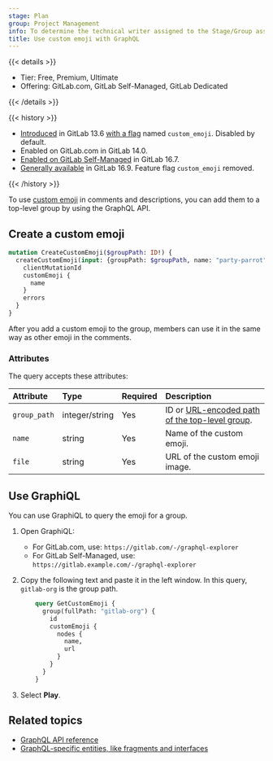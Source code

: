 ```yaml
---
stage: Plan
group: Project Management
info: To determine the technical writer assigned to the Stage/Group associated with this page, see https://handbook.gitlab.com/handbook/product/ux/technical-writing/#assignments
title: Use custom emoji with GraphQL
---
```


{{< details >}}

- Tier: Free, Premium, Ultimate
- Offering: GitLab.com, GitLab Self-Managed, GitLab Dedicated

{{< /details >}}

{{< history >}}

- [Introduced](https://gitlab.com/gitlab-org/gitlab/-/merge_requests/37911) in GitLab 13.6 [with a flag](../../administration/feature_flags/_index.md) named `custom_emoji`. Disabled by default.
- Enabled on GitLab.com in GitLab 14.0.
- [Enabled on GitLab Self-Managed](https://gitlab.com/gitlab-org/gitlab/-/merge_requests/138969) in GitLab 16.7.
- [Generally available](https://gitlab.com/gitlab-org/gitlab/-/merge_requests/) in GitLab 16.9. Feature flag `custom_emoji` removed.

{{< /history >}}

To use [custom emoji](../../user/emoji_reactions.md) in comments and descriptions,
you can add them to a top-level group by using the GraphQL API.

## Create a custom emoji

```graphql
mutation CreateCustomEmoji($groupPath: ID!) {
  createCustomEmoji(input: {groupPath: $groupPath, name: "party-parrot", url: "https://cultofthepartyparrot.com/parrots/hd/parrot.gif"}) {
    clientMutationId
    customEmoji {
      name
    }
    errors
  }
}
```

After you add a custom emoji to the group, members can use it in the same way as other emoji in the comments.

### Attributes

The query accepts these attributes:

| Attribute    | Type           | Required               | Description |
| :----------- | :------------- | :--------------------- | :---------- |
| `group_path` | integer/string | Yes | ID or [URL-encoded path of the top-level group](../rest/_index.md#namespaced-paths). |
| `name`       | string         | Yes | Name of the custom emoji. |
| `file`       | string         | Yes | URL of the custom emoji image. |

## Use GraphiQL

You can use GraphiQL to query the emoji for a group.

1. Open GraphiQL:
   - For GitLab.com, use: `https://gitlab.com/-/graphql-explorer`
   - For GitLab Self-Managed, use: `https://gitlab.example.com/-/graphql-explorer`
1. Copy the following text and paste it in the left window.
   In this query, `gitlab-org` is the group path.

   ```graphql
       query GetCustomEmoji {
         group(fullPath: "gitlab-org") {
           id
           customEmoji {
             nodes {
               name,
               url
             }
           }
         }
       }
   ```

1. Select **Play**.

## Related topics

- [GraphQL API reference](reference/_index.md)
- [GraphQL-specific entities, like fragments and interfaces](https://graphql.org/learn/)
